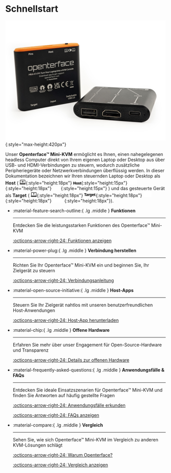 # Schnellstart

![basic-two-angled](images/product/basic-two-angled.jpg){:style="max-height:420px"}

Unser **Openterface™ Mini-KVM** ermöglicht es Ihnen, einen nahegelegenen headless Computer direkt von Ihrem eigenen Laptop oder Desktop aus über USB- und HDMI-Verbindungen zu steuern, wodurch zusätzliche Peripheriegeräte oder Netzwerkverbindungen überflüssig werden. In dieser Dokumentation bezeichnen wir Ihren steuernden Laptop oder Desktop als **Host** ( ![host-computer](images/shell-icons/host-computer.svg#only-light){:style="height:18px"} ![Host](images/shell-icons/host.svg#only-light){:style="height:15px"} ![host-computer](images/shell-icons/host-computer_1.svg#only-dark){:style="height:18px"} ![Host](images/shell-icons/host_1.svg#only-dark){:style="height:15px"} ) und das gesteuerte Gerät als **Target** ( ![target-computer](images/shell-icons/target-computer.svg#only-light){:style="height:18px"} ![Target](images/shell-icons/target.svg#only-light){:style="height:18px"} ![target-computer](images/shell-icons/target-computer_1.svg#only-dark){:style="height:18px"} ![Target](images/shell-icons/target_1.svg#only-dark){:style="height:18px"}).

<div class="grid cards" markdown>

-   :material-feature-search-outline:{ .lg .middle } __Funktionen__

    ---

    Entdecken Sie die leistungsstarken Funktionen des Openterface™ Mini-KVM

    [:octicons-arrow-right-24: Funktionen anzeigen](/features)

-   :material-power-plug:{ .lg .middle } __Verbindung herstellen__

    ---

    Richten Sie Ihr Openterface™ Mini-KVM ein und beginnen Sie, Ihr Zielgerät zu steuern

    [:octicons-arrow-right-24: Verbindungsanleitung](/how-to-connect)

-   :material-open-source-initiative:{ .lg .middle } __Host-Apps__

    ---

    Steuern Sie Ihr Zielgerät nahtlos mit unseren benutzerfreundlichen Host-Anwendungen

    [:octicons-arrow-right-24: Host-App herunterladen](/app)

-   :material-chip:{ .lg .middle } __Offene Hardware__

    ---

    Erfahren Sie mehr über unser Engagement für Open-Source-Hardware und Transparenz

    [:octicons-arrow-right-24: Details zur offenen Hardware](/open-hardware)

-   :material-frequently-asked-questions:{ .lg .middle } __Anwendungsfälle & FAQs__

    ---

    Entdecken Sie ideale Einsatzszenarien für Openterface™ Mini-KVM und finden Sie Antworten auf häufig gestellte Fragen

    [:octicons-arrow-right-24: Anwendungsfälle erkunden](/use-cases)
    
    [:octicons-arrow-right-24: FAQs anzeigen](/faq)

-   :material-compare:{ .lg .middle } __Vergleich__

    ---

    Sehen Sie, wie sich Openterface™ Mini-KVM im Vergleich zu anderen KVM-Lösungen schlägt

    [:octicons-arrow-right-24: Warum Openterface?](/why-openterface)

    [:octicons-arrow-right-24: Vergleich anzeigen](/comparison)

</div>